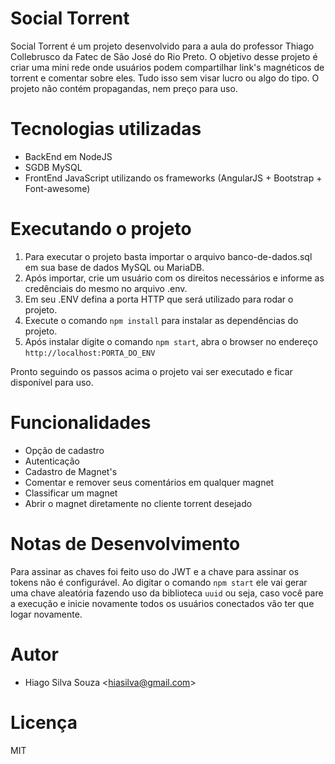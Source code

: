 # Social Torrent

Social Torrent é um projeto desenvolvido para a aula do professor Thiago Collebrusco da Fatec de São José do Rio Preto. O objetivo desse projeto é criar uma mini rede onde usuários podem compartilhar link's magnéticos de torrent e comentar sobre eles. Tudo isso sem visar lucro ou algo do tipo. O projeto não contém propagandas, nem preço para uso.

# Tecnologias utilizadas
  - BackEnd em NodeJS
  - SGDB MySQL
  - FrontEnd JavaScript utilizando os frameworks (AngularJS + Bootstrap + Font-awesome)

# Executando o projeto

1. Para executar o projeto basta importar o arquivo banco-de-dados.sql em sua base de dados MySQL ou MariaDB.
2. Após importar, crie um usuário com os direitos necessários e informe as credênciais do mesmo no arquivo .env.
3. Em seu .ENV defina a porta HTTP que será utilizado para rodar o projeto.
4. Execute o comando `npm install` para instalar as dependências do projeto.
5. Após instalar digite o comando `npm start`, abra o browser no endereço `http://localhost:PORTA_DO_ENV`

Pronto seguindo os passos acima o projeto vai ser executado e ficar disponível para uso.

# Funcionalidades

  - Opção de cadastro
  - Autenticação
  - Cadastro de Magnet's
  - Comentar e remover seus comentários em qualquer magnet
  - Classificar um magnet
  - Abrir o magnet diretamente no cliente torrent desejado

# Notas de Desenvolvimento
Para assinar as chaves foi feito uso do JWT e a chave para assinar os tokens não é configurável. Ao digitar o comando `npm start` ele vai gerar uma chave aleatória fazendo uso da biblioteca `uuid` ou seja, caso você pare a execução e inicie novamente todos os usuários conectados vão ter que logar novamente.

# Autor
- Hiago Silva Souza <<hiasilva@gmail.com>>

# Licença
MIT